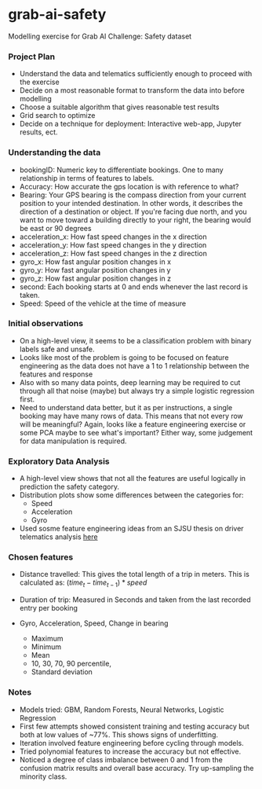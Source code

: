 # grab-ai-safety
Modelling exercise for Grab AI Challenge: Safety dataset

### Project Plan
- Understand the data and telematics sufficiently enough to proceed with the exercise
- Decide on a most reasonable format to transform the data into before modelling
- Choose a suitable algorithm that gives reasonable test results
- Grid search to optimize
- Decide on a technique for deployment: Interactive web-app, Jupyter results, ect.

### Understanding the data
- bookingID: Numeric key to differentiate bookings. One to many relationship in terms of features to labels.
- Accuracy: How accurate the gps location is with reference to what?
- Bearing: Your GPS bearing is the compass direction from your current position to your intended destination. In other words, it describes the direction of a destination or object. If you're facing due north, and you want to move toward a building directly to your right, the bearing would be east or 90 degrees
- acceleration_x: How fast speed changes in the x direction
- acceleration_y: How fast speed changes in the y direction
- acceleration_z: How fast speed changes in the z direction
- gyro_x: How fast angular position changes in x
- gyro_y: How fast angular position changes in y
- gyro_z: How fast angular position changes in z
- second: Each booking starts at 0 and ends whenever the last record is taken.
- Speed: Speed of the vehicle at the time of measure


### Initial observations
- On a high-level view, it seems to be a classification problem with binary labels safe and unsafe.
- Looks like most of the problem is going to be focused on feature engineering as the data does not have a 1 to 1 relationship between the features and response
- Also with so many data points, deep learning may be required to cut through all that noise (maybe) but always try a simple logistic regression first.
- Need to understand data better, but it as per instructions, a single booking may have many rows of data. This means that not every row will be meaningful? Again, looks like a feature engineering exercise or some PCA maybe to see what's important? Either way, some judgement for data manipulation is required.

### Exploratory Data Analysis
- A high-level view shows that not all the features are useful logically in prediction the safety category.
- Distribution plots show some differences between the categories for:
    - Speed
    - Acceleration
    - Gyro
- Used sosme feature engineering ideas from an SJSU thesis on driver telematics analysis [here](https://scholarworks.sjsu.edu/cgi/viewcontent.cgi?referer=https://www.google.com/&httpsredir=1&article=1394&context=etd_projects)

### Chosen features
- Distance travelled: This gives the total length of a trip in meters. This is calculated as:
$(time_{t} - time_{t-1}) * speed$

- Duration of trip: Measured in Seconds and taken from the last recorded entry per booking
- Gyro, Acceleration, Speed, Change in bearing
    - Maximum
    - Minimum
    - Mean
    - 10, 30, 70, 90 percentile,
    - Standard deviation

### Notes
- Models tried: GBM, Random Forests, Neural Networks, Logistic Regression
- First few attempts showed consistent training and testing accuracy but both at low values of ~77%. This shows signs of underfitting.
- Iteration involved feature engineering before cycling through models.
- Tried polynomial features to increase the accuracy but not effective.
- Noticed a degree of class imbalance between 0 and 1 from the confusion matrix results and overall base accuracy. Try up-sampling the minority class.